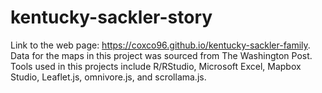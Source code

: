 # kentucky-sackler-story
Link to the web page: https://coxco96.github.io/kentucky-sackler-family.
Data for the maps in this project was sourced from The Washington Post.
Tools used in this projects include R/RStudio, Microsoft Excel, Mapbox Studio, Leaflet.js, omnivore.js, and scrollama.js.
